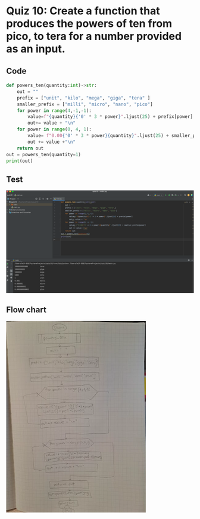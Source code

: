 # Quiz 10: Create a function that produces the powers of ten from pico, to tera for a number provided as an input.

## Code
```.py
def powers_ten(quantity:int)->str:
    out = ""
    prefix = ["unit", "kilo", "mega", "giga", "tera" ]
    smaller_prefix = ["milli", "micro", "nano", "pico"]
    for power in range(4,-1,-1):
        value=f"{quantity}{'0' * 3 * power}".ljust(25) + prefix[power]
        out+= value + "\n"
    for power in range(0, 4, 1):
        value= f"0.00{'0' * 3 * power}{quantity}".ljust(25) + smaller_prefix[power]
        out += value +"\n"
    return out
out = powers_ten(quantity=1)
print(out)
```
## Test
![](Screen%20Shot%202022-10-10%20at%2019.22.08.png)
## Flow chart
![](010.png)

